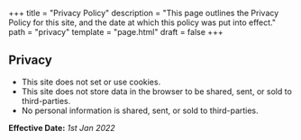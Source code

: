 +++
title = "Privacy Policy"
description = "This page outlines the Privacy Policy for this site, and the date at which this policy was put into effect."
path = "privacy"
template = "page.html"
draft = false
+++

## Privacy

- This site does not set or use cookies.
- This site does not store data in the browser to be shared, sent, or sold to third-parties.
- No personal information is shared, sent, or sold to third-parties.

**Effective Date:** _1st Jan 2022_
